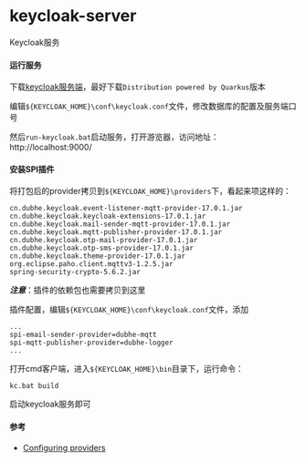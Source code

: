 # keycloak-server

Keycloak服务

#### 运行服务

下载[keycloak服务端](https://www.keycloak.org/downloads.html)，最好下载`Distribution powered by Quarkus`版本

编辑`${KEYCLOAK_HOME}\conf\keycloak.conf`文件，修改数据库的配置及服务端口号

然后`run-keycloak.bat`启动服务，打开游览器，访问地址：http://localhost:9000/

#### 安装SPI插件

将打包后的provider拷贝到`${KEYCLOAK_HOME}\providers`下，看起来项这样的：

```
cn.dubhe.keycloak.event-listener-mqtt-provider-17.0.1.jar
cn.dubhe.keycloak.keycloak-extensions-17.0.1.jar
cn.dubhe.keycloak.mail-sender-mqtt-provider-17.0.1.jar
cn.dubhe.keycloak.mqtt-publisher-provider-17.0.1.jar
cn.dubhe.keycloak.otp-mail-provider-17.0.1.jar
cn.dubhe.keycloak.otp-sms-provider-17.0.1.jar
cn.dubhe.keycloak.theme-provider-17.0.1.jar
org.eclipse.paho.client.mqttv3-1.2.5.jar
spring-security-crypto-5.6.2.jar
```

***注意***：插件的依赖包也需要拷贝到这里

插件配置，编辑`${KEYCLOAK_HOME}\conf\keycloak.conf`文件，添加

```
...
spi-email-sender-provider=dubhe-mqtt
spi-mqtt-publisher-provider=dubhe-logger
...

```

打开cmd客户端，进入`${KEYCLOAK_HOME}\bin`目录下，运行命令：

```
kc.bat build
```

启动keycloak服务即可

#### 参考

- [Configuring providers](https://www.keycloak.org/server/configuration-provider)


